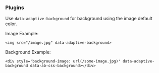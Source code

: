 ### Plugins

Use `data-adaptive-background` for background using the image default color. 

Image Example:
```
<img src="/image.jpg" data-adaptive-background>
```

Background Example: 

```
<div style='background-image: url(/some-image.jpg)' data-adaptive-background data-ab-css-background></div>
```